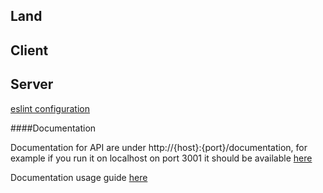 ## Land

## Client



## Server

[eslint configuration](http://eslint.org/docs/user-guide/configuring)

####Documentation

Documentation for API are under http://{host}:{port}/documentation, for example if you run it on localhost on port
3001 it should be available [here](http://localhost:3001/documentation#/)

Documentation usage guide [here](https://github.com/glennjones/hapi-swagger/blob/master/usageguide.md#simplifying-the-json) 



